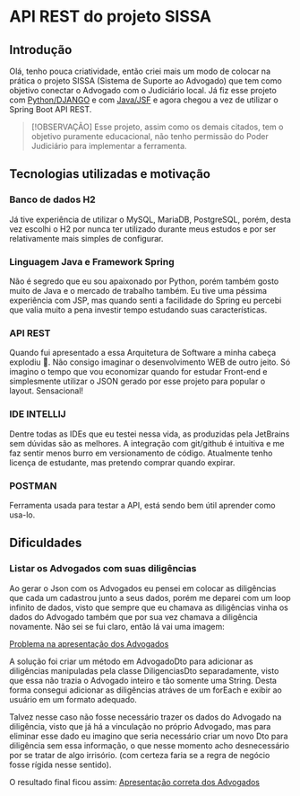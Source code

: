 # API REST do projeto SISSA

## Introdução

Olá, tenho pouca criatividade, então criei mais um modo de colocar na prática o projeto SISSA (Sistema de Suporte ao Advogado) que tem como objetivo conectar o Advogado com o Judiciário local. Já fiz esse projeto com <a href="https://github.com/victorramide/sissa">Python/DJANGO</a> e com <a href="https://github.com/victorramide/SISSAJSF">Java/JSF</a> e agora chegou a vez de utilizar o Spring Boot API REST.

>[!OBSERVAÇÃO]
>Esse projeto, assim como os demais citados, tem o objetivo puramente educacional, não tenho permissão do Poder Judiciário para implementar a ferramenta.

## Tecnologias utilizadas e motivação

### Banco de dados H2
Já tive experiência de utilizar o MySQL, MariaDB, PostgreSQL, porém, desta vez escolhi o H2 por nunca ter utilizado durante meus estudos e por ser relativamente mais simples de configurar.

### Linguagem Java e Framework Spring
Não é segredo que eu sou apaixonado por Python, porém também gosto muito de Java e o mercado de trabalho também. Eu tive uma péssima experiência com JSP, mas quando senti a facilidade do Spring eu percebi que valia muito a pena investir tempo estudando suas características.

### API REST
Quando fui apresentado a essa Arquitetura de Software a minha cabeça explodiu 🤯. Não consigo imaginar o desenvolvimento WEB de outro jeito. Só imagino o tempo que vou economizar quando for estudar Front-end e simplesmente utilizar o JSON gerado por esse projeto para popular o layout. Sensacional!

### IDE INTELLIJ
Dentre todas as IDEs que eu testei nessa vida, as produzidas pela JetBrains sem dúvidas são as melhores. A integração com git/github é intuitiva e me faz sentir menos burro em versionamento de código. Atualmente tenho licença de estudante, mas pretendo comprar quando expirar.

### POSTMAN
Ferramenta usada para testar a API, está sendo bem útil aprender como usa-lo.

## Dificuldades

### Listar os Advogados com suas diligências
Ao gerar o Json com os Advogados eu pensei em colocar as diligências que cada um cadastrou junto a seus dados, porém me deparei com um loop infinito de dados, visto que sempre que eu chamava as diligências vinha os dados do Advogado também que por sua vez chamava a diligência novamente. Não sei se fui claro, então lá vai uma imagem:

[Problema na apresentação dos Advogados](docs/001.png)

A solução foi criar um método em AdvogadoDto para adicionar as diligências manipuladas pela classe DiligenciasDto separadamente, visto que essa não trazia o Advogado inteiro e tão somente uma String. Desta forma consegui adicionar as diligências atráves de um forEach e exibir ao usuário em um formato adequado.

Talvez nesse caso não fosse necessário trazer os dados do Advogado na diligência, visto que já há a vinculação no próprio Advogado, mas para eliminar esse dado eu imagino que seria necessário criar um novo Dto para diligência sem essa informação, o que nesse momento acho desnecessário por se tratar de algo irrisório. (com certeza faria se a regra de negócio fosse rígida nesse sentido).

O resultado final ficou assim: [Apresentação correta dos Advogados](docs/002.png)


